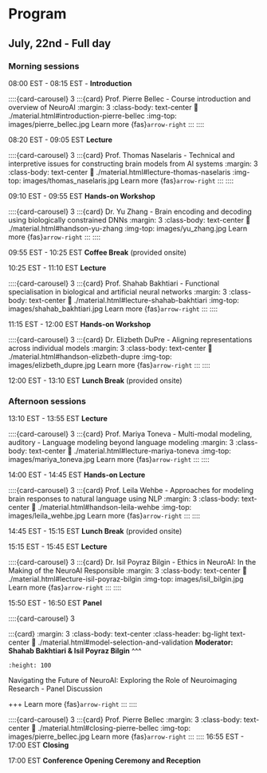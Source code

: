 
# Program

## July, 22nd - Full day

### Morning sessions
08:00 EST - 08:15 EST - **Introduction**

::::{card-carousel} 3
:::{card} Prof. Pierre Bellec - Course introduction and overview of NeuroAI
:margin: 3
:class-body: text-center
:link: ./material.html#introduction-pierre-bellec
:img-top: images/pierre_bellec.jpg
Learn more {fas}`arrow-right`
:::
::::

08:20 EST - 09:05 EST **Lecture**

::::{card-carousel} 3
:::{card} Prof. Thomas Naselaris - Technical and interpretive issues for constructing brain models from AI systems
:margin: 3
:class-body: text-center
:link: ./material.html#lecture-thomas-naselaris
:img-top: images/thomas_naselaris.jpg
Learn more {fas}`arrow-right`
:::
::::


09:10 EST - 09:55 EST **Hands-on Workshop**

::::{card-carousel} 3
:::{card} Dr. Yu Zhang - Brain encoding and decoding using biologically constrained DNNs
:margin: 3
:class-body: text-center
:link: ./material.html#handson-yu-zhang
:img-top: images/yu_zhang.jpg
Learn more {fas}`arrow-right`
:::
::::

09:55 EST - 10:25 EST **Coffee Break** (provided onsite)

10:25 EST - 11:10 EST **Lecture**

::::{card-carousel} 3
:::{card} Prof. Shahab Bakhtiari - Functional specialisation in biological and artificial neural networks
:margin: 3
:class-body: text-center
:link: ./material.html#lecture-shahab-bakhtiari
:img-top: images/shahab_bakhtiari.jpg
Learn more {fas}`arrow-right`
:::
::::

11:15 EST - 12:00 EST **Hands-on Workshop**

::::{card-carousel} 3
:::{card} Dr. Elizbeth DuPre - Aligning representations across individual models
:margin: 3
:class-body: text-center
:link: ./material.html#handson-elizbeth-dupre
:img-top: images/elizbeth_dupre.jpg
Learn more {fas}`arrow-right`
:::
::::

12:00 EST - 13:10 EST **Lunch Break** (provided onsite)


### Afternoon sessions

13:10 EST - 13:55 EST **Lecture**

::::{card-carousel} 3
:::{card} Prof. Mariya Toneva - Multi-modal modeling, auditory - Language modeling beyond language modeling
:margin: 3
:class-body: text-center
:link: ./material.html#lecture-mariya-toneva
:img-top: images/mariya_toneva.jpg
Learn more {fas}`arrow-right`
:::
::::

14:00 EST - 14:45 EST **Hands-on Lecture**

::::{card-carousel} 3
:::{card} Prof. Leila Wehbe - Approaches for modeling brain responses to natural language using NLP
:margin: 3
:class-body: text-center
:link: ./material.html#handson-leila-wehbe
:img-top: images/leila_wehbe.jpg
Learn more {fas}`arrow-right`
:::
::::

14:45 EST - 15:15 EST **Lunch Break** (provided onsite)

15:15 EST - 15:45 EST **Lecture**

::::{card-carousel} 3
:::{card} Dr. Isil Poyraz Bilgin - Ethics in NeuroAI: In the Making of the NeuroAI Responsible
:margin: 3
:class-body: text-center
:link: ./material.html#lecture-isil-poyraz-bilgin
:img-top: images/isil_bilgin.jpg
Learn more {fas}`arrow-right`
:::
::::

15:50 EST - 16:50 EST **Panel**

::::{card-carousel} 3

:::{card}
:margin: 3
:class-body: text-center
:class-header: bg-light text-center
:link: ./material.html#model-selection-and-validation
**Moderator: Shahab Bakhtiari & Isil Poyraz Bilgin**
^^^
```{image} images/logo_scikit-learn.png
:height: 100
```
Navigating the Future of NeuroAI: Exploring the Role of Neuroimaging Research - Panel Discussion

+++
Learn more {fas}`arrow-right`
:::
::::

::::{card-carousel} 3
:::{card} Prof. Pierre Bellec
:margin: 3
:class-body: text-center
:link: ./material.html#closing-pierre-bellec
:img-top: images/pierre_bellec.jpg
Learn more {fas}`arrow-right`
:::
::::
16:55 EST - 17:00 EST **Closing**

17:00 EST **Conference Opening Ceremony and Reception**
